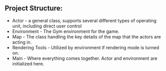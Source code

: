 ## Project Structure:
* Actor - a general class, supports several different types of operating unit, including direct user control
* Environment - The Gym environment for the game. 
* Map - The class handling the key details of the map that the actors are acting in.
* Rendering Tools - Utilized by environment if rendering mode is turned on.
* Main - Where everything comes together. Actor and environment are initialized here.